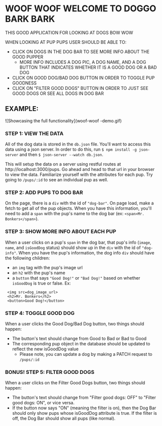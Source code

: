 # WOOF WOOF WELCOME TO DOGGO BARK BARK

THIS GOOD APPLICATION FOR LOOKING AT DOGS BOW WOW

WHEN LOOKING AT PUP PUPS USER SHOULD BE ABLE TO:
 - CLICK ON DOGS IN THE DOG BAR TO SEE MORE INFO ABOUT THE GOOD PUPPER
   - MORE INFO INCLUDES A DOG PIC, A DOG NAME, AND A DOG BUTTON THAT INDICATES
     WHETHER IT IS A GOOD DOG OR A BAD DOG
 - CLICK ON GOOD DOG/BAD DOG BUTTON IN ORDER TO TOGGLE PUP GOODNESS
 - CLICK ON "FILTER GOOD DOGS" BUTTON IN ORDER TO JUST SEE GOOD DOGS OR SEE
   ALL DOGS IN DOG BAR

## EXAMPLE:
![Showcasing the full functionality](woof-woof -demo.gif)

### STEP 1: VIEW THE DATA

All of the dog data is stored in the `db.json` file. You'll want to access this data
using a json server. In order to do this, run `$ npm install -g json-server` and
then `$ json-server --watch db.json`.

This will setup the data on a server using restful routes at http://localhost:3000/pups.
Go ahead and head to that url in your browser to view the data.
Familiarize yourself with the attributes for each pup. Try going to `/pups/:id` to see an individual pup as well.

### STEP 2: ADD PUPS TO DOG BAR
On the page, there is a `div` with the id of `"dog-bar"`. On page load, make a fetch
to get all of the pup objects. When you have this information, you'll need to add
a `span` with the pup's name to the dog bar (ex: `<span>Mr. Bonkers</span>`).

### STEP 3: SHOW MORE INFO ABOUT EACH PUP
When a user clicks on a pup's `span` in the dog bar, that pup's info (`image`, `name`, and `isGoodDog` status) should show up in the `div` with the id of `"dog-info"`.
When you have the pup's information, the dog info `div` should have the following children:
 - an `img` tag with the pup's image url
 - an `h2` with the pup's name
 - a `button` that says `"Good Dog!"` or `"Bad Dog!"` based on whether `isGoodDog` is true or false.
 Ex:
 ```
  <img src=dog_image_url>
  <h2>Mr. Bonkers</h2>
  <button>Good Dog!</button>
 ```

 ### STEP 4: TOGGLE GOOD DOG
 When a user clicks the Good Dog/Bad Dog button, two things should happen:
  - The button's text should change from Good to Bad or Bad to Good
  - The corresponding pup object in the database should be updated to reflect the new isGoodDog value
    - Please note, you can update a dog by making a PATCH request to `/pups/:id`

### BONUS! STEP 5: FILTER GOOD DOGS 
When a user clicks on the Filter Good Dogs button, two things should happen:
 - The button's text should change from "Filter good dogs: OFF" to "Filter good dogs: ON", or vice versa.
 - If the button now says "ON" (meaning the filter is on), then the Dog Bar should only show pups whose isGoodDog attribute is true. If the filter is off, the Dog Bar should show all pups (like normal).
